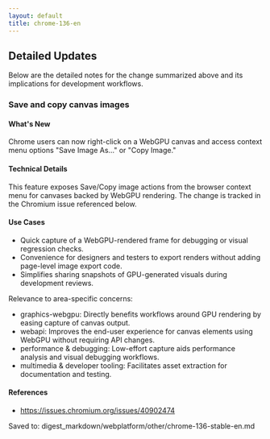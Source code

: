 ```yaml
---
layout: default
title: chrome-136-en
---
```


## Detailed Updates

Below are the detailed notes for the change summarized above and its implications for development workflows.

### Save and copy canvas images

#### What's New
Chrome users can now right-click on a WebGPU canvas and access context menu options "Save Image As…" or "Copy Image."

#### Technical Details
This feature exposes Save/Copy image actions from the browser context menu for canvases backed by WebGPU rendering. The change is tracked in the Chromium issue referenced below.

#### Use Cases
- Quick capture of a WebGPU-rendered frame for debugging or visual regression checks.
- Convenience for designers and testers to export renders without adding page-level image export code.
- Simplifies sharing snapshots of GPU-generated visuals during development reviews.

Relevance to area-specific concerns:
- graphics-webgpu: Directly benefits workflows around GPU rendering by easing capture of canvas output.
- webapi: Improves the end-user experience for canvas elements using WebGPU without requiring API changes.
- performance & debugging: Low-effort capture aids performance analysis and visual debugging workflows.
- multimedia & developer tooling: Facilitates asset extraction for documentation and testing.

#### References
- https://issues.chromium.org/issues/40902474

Saved to: digest_markdown/webplatform/other/chrome-136-stable-en.md
